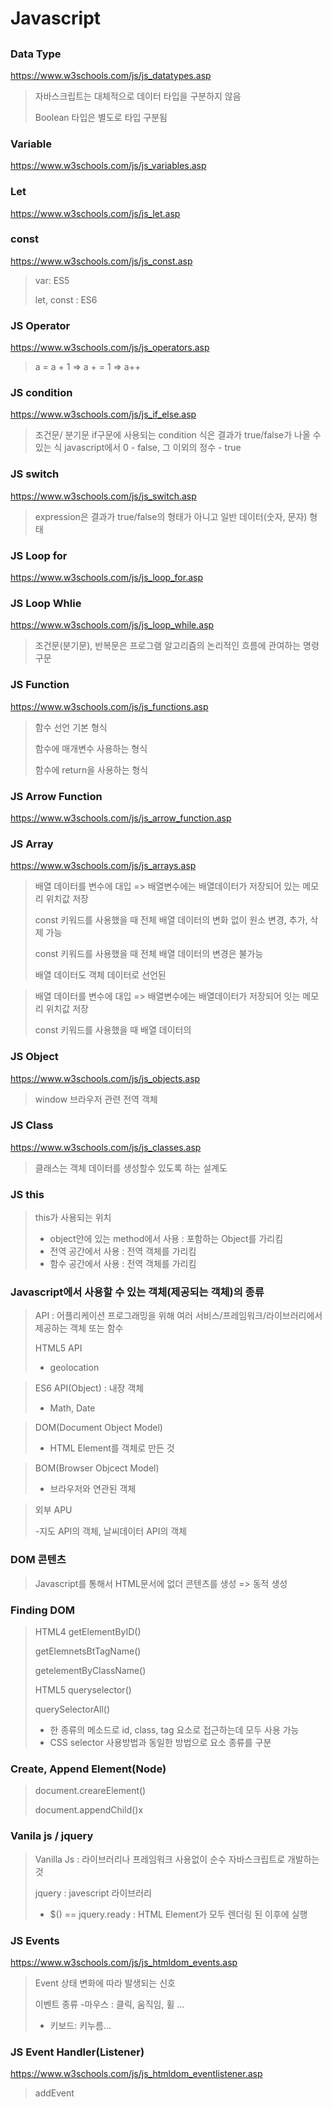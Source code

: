 # Javascript

##

### Data Type

https://www.w3schools.com/js/js_datatypes.asp

> 자바스크립트는 대체적으로 데이터 타입을 구분하지 않음
>
> Boolean 타입은 별도로 타입 구분됨

### Variable

https://www.w3schools.com/js/js_variables.asp

### Let

https://www.w3schools.com/js/js_let.asp

### const

https://www.w3schools.com/js/js_const.asp

> var: ES5
>
> let, const : ES6

### JS Operator

https://www.w3schools.com/js/js_operators.asp

> a = a + 1
> => a + = 1
> => a++

### JS condition

https://www.w3schools.com/js/js_if_else.asp

> 조건문/ 분기문
> if구문에 사용되는 condition 식은 결과가 true/false가 나올 수 있는 식
> javascript에서 0 - false, 그 이외의 정수 - true

### JS switch

https://www.w3schools.com/js/js_switch.asp

> expression은 결과가 true/false의 형태가 아니고 일반 데이터(숫자, 문자) 형태

### JS Loop for

https://www.w3schools.com/js/js_loop_for.asp

### JS Loop Whlie

https://www.w3schools.com/js/js_loop_while.asp

> 조건문(분기문), 반복문은 프로그램 알고리즘의 논리적인 흐름에 관여하는 명령 구문

### JS Function

https://www.w3schools.com/js/js_functions.asp

> 함수 선언 기본 형식
>
> 함수에 매개변수 사용하는 형식
>
> 함수에 return을 사용하는 형식

### JS Arrow Function

https://www.w3schools.com/js/js_arrow_function.asp

### JS Array

https://www.w3schools.com/js/js_arrays.asp

> 배열 데이터를 변수에 대입 => 배열변수에는 배열데이터가 저장되어 있는 메모리 위치값 저장
>
> const 키워드를 사용했을 때 전체 배열 데이터의 변화 없이 원소 변경, 추가, 삭제 가능
>
> const 키워드를 사용했을 때 전체 배열 데이터의 변경은 불가능
>
> 배열 데이터도 객체 데이터로 선언된

> 배열 데이터를 변수에 대입 => 배열변수에는 배열데이터가 저장되어 잇는 메모리 위치값 저장
>
> const 키워드를 사용했을 때 배열 데이터의

### JS Object

https://www.w3schools.com/js/js_objects.asp

> window 브라우저 관련 전역 객체

### JS Class

https://www.w3schools.com/js/js_classes.asp

> 클래스는 객체 데이터를 생성할수 있도록 하는 설계도

### JS this

> this가 사용되는 위치
>
> - object안에 있는 method에서 사용 : 포함하는 Object를 가리킴
> - 전역 공간에서 사용 : 전역 객체를 가리킴
> - 함수 공간에서 사용 : 전역 객체를 가리킴

### Javascript에서 사용할 수 있는 객체(제공되는 객체)의 종류

> API : 어플리케이션 프로그래밍을 위해 여러 서비스/프레임워크/라이브러리에서 제공하는 객체 또는 함수
>
> HTML5 API
>
> - geolocation

> ES6 API(Object) : 내장 객체
>
> - Math, Date

> DOM(Document Object Model)
>
> - HTML Element를 객체로 만든 것

> BOM(Browser Objcect Model)
>
> - 브라우저와 연관된 객체

> 외부 APU
>
> -지도 API의 객체, 날씨데이터 API의 객체

### DOM 콘텐츠

> Javascript를 통해서 HTML문서에 없더 콘텐츠를 생성 => 동적 생성

### Finding DOM

> HTML4
> getElementByID()
>
> getElemnetsBtTagName()
>
> getelementByClassName()
>
> HTML5
> queryselector()
>
> querySelectorAll()
>
> - 한 종류의 메소드로 id, class, tag 요소로 접근하는데 모두 사용 가능
> - CSS selector 사용방법과 동일한 방법으로 요소 종류를 구분

### Create, Append Element(Node)

> document.creareElement()
>
> document.appendChild()x

### Vanila js / jquery

> Vanilla Js : 라이브러리나 프레임워크 사용없이 순수 자바스크립트로 개발하는 것
>
> jquery : javescript 라이브러리
>
> - \$() == jquery.ready : HTML Element가 모두 렌더링 된 이후에 실행

### JS Events

https://www.w3schools.com/js/js_htmldom_events.asp

> Event 상태 변화에 따라 발생되는 신호
>
> 이벤트 종류 -마우스 : 클릭, 움직임, 휠 ...
>
> - 키보드: 키누름...

### JS Event Handler(Listener)

https://www.w3schools.com/js/js_htmldom_eventlistener.asp

> addEvent
